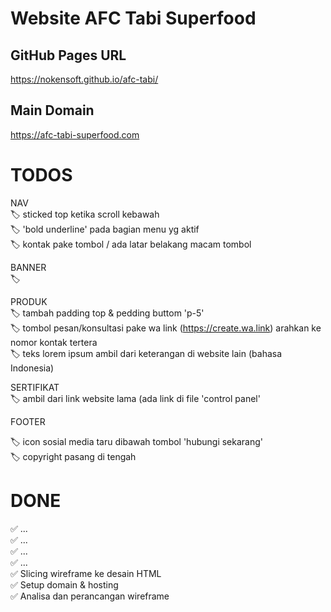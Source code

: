 # Website AFC Tabi Superfood

## GitHub Pages URL 
https://nokensoft.github.io/afc-tabi/

## Main Domain
https://afc-tabi-superfood.com


# TODOS

NAV <br>
🏷️ sticked top ketika scroll kebawah <br>
🏷️ 'bold underline' pada bagian menu yg aktif <br>
🏷️ kontak pake tombol / ada latar belakang macam tombol <br>

BANNER <br>
🏷️  <br>

PRODUK <br>
🏷️ tambah padding top & pedding buttom 'p-5' <br>
🏷️ tombol pesan/konsultasi pake wa link (https://create.wa.link) arahkan ke nomor kontak tertera <br>
🏷️ teks lorem ipsum ambil dari keterangan di website lain (bahasa Indonesia) <br>

SERTIFIKAT <br>
🏷️ ambil dari link website lama (ada link di file 'control panel' <br>

FOOTER <br>

🏷️ icon sosial media taru dibawah tombol 'hubungi sekarang' <br>
🏷️ copyright pasang di tengah <br>



# DONE
✅ ... <br>
✅ ... <br>
✅ ... <br>
✅ ... <br>
✅ Slicing wireframe ke desain HTML <br>
✅ Setup domain & hosting <br>
✅ Analisa dan perancangan wireframe <br>